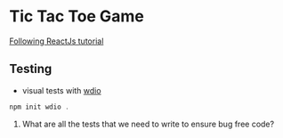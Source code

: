 # Tic Tac Toe Game

[Following ReactJs tutorial](https://reactjs.org/tutorial/tutorial.html)

## Testing

- visual tests with [wdio](https://webdriver.io/docs/gettingstarted/)

```js
npm init wdio .
```

1. What are all the tests that we need to write to ensure bug free code?
